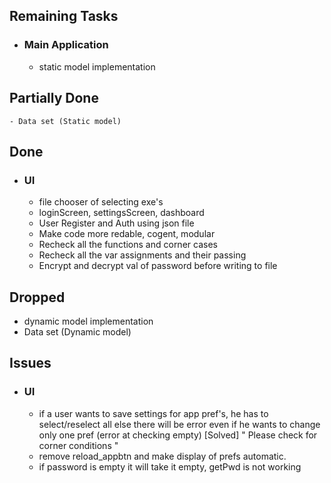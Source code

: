## Remaining Tasks
- ### Main Application
    - static model implementation
## Partially Done
    - Data set (Static model) 
## Done
- ### UI
    - file chooser of selecting exe's
    - loginScreen, settingsScreen, dashboard 
    - User Register and Auth using json file
    - Make code more redable, cogent, modular 
    - Recheck all the functions and corner cases
    - Recheck all the var assignments and their passing
    - Encrypt and decrypt val of password before writing to file
## Dropped
- dynamic model implementation 
- Data set (Dynamic model)
## Issues
- ### UI
    - if a user wants to save settings for app pref's, he has to select/reselect all else there will be error even if he wants to change only one pref (error at checking empty) [Solved] " Please check for corner conditions "
    -  remove reload_appbtn and make display of prefs automatic.
    - if password is empty it will take it empty, getPwd is not working
